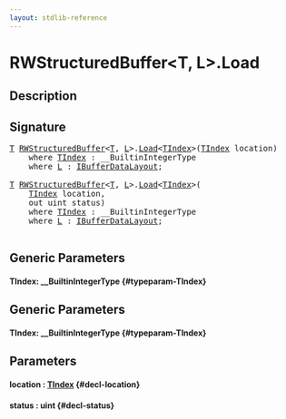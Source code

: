 ```yaml
---
layout: stdlib-reference
---
```


# RWStructuredBuffer\<T, L\>\.Load

## Description





## Signature 

<pre>
<a href="/stdlib-reference/types/RWStructuredBuffer/index#typeparam-T" class="code_type">T</a> <a href="/stdlib-reference/types/RWStructuredBuffer/index" class="code_type">RWStructuredBuffer</a>&lt;<a href="/stdlib-reference/types/RWStructuredBuffer/index#typeparam-T" class="code_type">T</a>, <a href="/stdlib-reference/types/RWStructuredBuffer/index#typeparam-L" class="code_type">L</a>&gt;.<a href="/stdlib-reference/types/RWStructuredBuffer/Load">Load</a>&lt;<a href="/stdlib-reference/types/RWStructuredBuffer/Load#typeparam-TIndex" class="code_type">TIndex</a>&gt;(<a href="/stdlib-reference/types/RWStructuredBuffer/Load#typeparam-TIndex" class="code_type">TIndex</a> <span class='code_param'>location</span>)
    <span class='code_keyword'>where</span> <a href="/stdlib-reference/types/RWStructuredBuffer/Load#typeparam-TIndex" class="code_type">TIndex</a> : __BuiltinIntegerType
    <span class='code_keyword'>where</span> <a href="/stdlib-reference/types/RWStructuredBuffer/index#typeparam-L" class="code_type">L</a> : <a href="/stdlib-reference/interfaces/IBufferDataLayout/index">IBufferDataLayout</a>;

<a href="/stdlib-reference/types/RWStructuredBuffer/index#typeparam-T" class="code_type">T</a> <a href="/stdlib-reference/types/RWStructuredBuffer/index" class="code_type">RWStructuredBuffer</a>&lt;<a href="/stdlib-reference/types/RWStructuredBuffer/index#typeparam-T" class="code_type">T</a>, <a href="/stdlib-reference/types/RWStructuredBuffer/index#typeparam-L" class="code_type">L</a>&gt;.<a href="/stdlib-reference/types/RWStructuredBuffer/Load">Load</a>&lt;<a href="/stdlib-reference/types/RWStructuredBuffer/Load#typeparam-TIndex" class="code_type">TIndex</a>&gt;(
    <a href="/stdlib-reference/types/RWStructuredBuffer/Load#typeparam-TIndex" class="code_type">TIndex</a> <span class='code_param'>location</span>,
    out uint <span class='code_param'>status</span>)
    <span class='code_keyword'>where</span> <a href="/stdlib-reference/types/RWStructuredBuffer/Load#typeparam-TIndex" class="code_type">TIndex</a> : __BuiltinIntegerType
    <span class='code_keyword'>where</span> <a href="/stdlib-reference/types/RWStructuredBuffer/index#typeparam-L" class="code_type">L</a> : <a href="/stdlib-reference/interfaces/IBufferDataLayout/index">IBufferDataLayout</a>;

</pre>

## Generic Parameters

#### TIndex: \_\_BuiltinIntegerType {#typeparam-TIndex}

## Generic Parameters

#### TIndex: \_\_BuiltinIntegerType {#typeparam-TIndex}

## Parameters

#### location  : [TIndex](/stdlib-reference/types/RWStructuredBuffer/Load#typeparam-TIndex) {#decl-location}
#### status  : uint {#decl-status}


